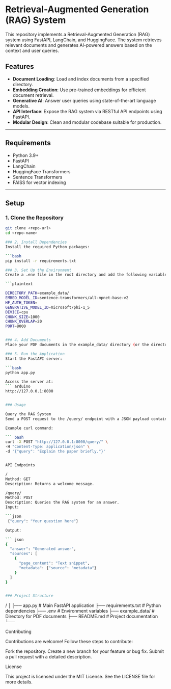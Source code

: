 # Retrieval-Augmented Generation (RAG) System

This repository implements a Retrieval-Augmented Generation (RAG) system using FastAPI, LangChain, and HuggingFace. The system retrieves relevant documents and generates AI-powered answers based on the context and user queries.

## Features
- **Document Loading**: Load and index documents from a specified directory.
- **Embedding Creation**: Use pre-trained embeddings for efficient document retrieval.
- **Generative AI**: Answer user queries using state-of-the-art language models.
- **API Interface**: Expose the RAG system via RESTful API endpoints using FastAPI.
- **Modular Design**: Clean and modular codebase suitable for production.

---

## Requirements
- Python 3.9+
- FastAPI
- LangChain
- HuggingFace Transformers
- Sentence Transformers
- FAISS for vector indexing

---

## Setup

### 1. Clone the Repository
```bash
git clone <repo-url>
cd <repo-name>

### 2. Install Dependencies
Install the required Python packages:

```bash
pip install -r requirements.txt

### 3. Set Up the Environment
Create a .env file in the root directory and add the following variables:

```plaintext

DIRECTORY_PATH=example_data/
EMBED_MODEL_ID=sentence-transformers/all-mpnet-base-v2
HF_AUTH_TOKEN=
GENERATIVE_MODEL_ID=microsoft/phi-1_5
DEVICE=cpu
CHUNK_SIZE=1000
CHUNK_OVERLAP=20
PORT=8000


### 4. Add Documents
Place your PDF documents in the example_data/ directory (or the directory specified in DIRECTORY_PATH).

### 5. Run the Application
Start the FastAPI server:

```bash
python app.py 

Access the server at:
``` arduino
http://127.0.0.1:8000 


### Usage

Query the RAG System
Send a POST request to the /query/ endpoint with a JSON payload containing your query.

Example curl command:

``` bash
curl -X POST "http://127.0.0.1:8000/query/" \
-H "Content-Type: application/json" \
-d '{"query": "Explain the paper briefly."}'


API Endpoints

/
Method: GET
Description: Returns a welcome message.

/query/
Method: POST
Description: Queries the RAG system for an answer.
Input:

```json
 {"query": "Your question here"}  

Output:

``` json
{
  "answer": "Generated answer",
  "sources": [
    {
      "page_content": "Text snippet",
      "metadata": {"source": "metadata"}
    }
  ]
}


### Project Structure

```
<repo-name>/
│
├── app.py                # Main FastAPI application
├── requirements.txt      # Python dependencies
├── .env                  # Environment variables
├── example_data/         # Directory for PDF documents
├── README.md             # Project documentation
└── 


Contributing

Contributions are welcome! Follow these steps to contribute:

Fork the repository.
Create a new branch for your feature or bug fix.
Submit a pull request with a detailed description.

License

This project is licensed under the MIT License. See the LICENSE file for more details.

